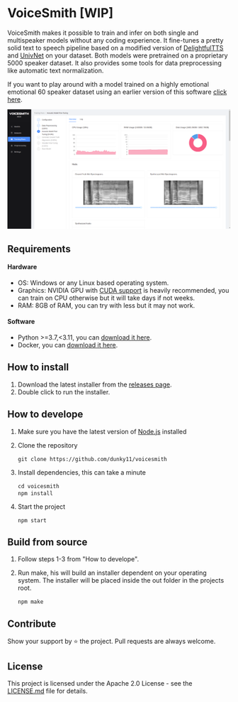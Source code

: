 # VoiceSmith [WIP]

VoiceSmith makes it possible to train and infer on both single and multispeaker models without any coding experience. It fine-tunes a pretty solid text to speech pipeline based on a modified version of [DelightfulTTS](https://arxiv.org/abs/2110.12612) and [UnivNet](https://arxiv.org/abs/2106.07889) on your dataset. Both models were pretrained on a proprietary 5000 speaker dataset. It also provides some tools for data preprocessing like automatic text normalization.

If you want to play around with a model trained on a highly emotional emotional 60 speaker dataset using an earlier version of this software [click here](https://colab.research.google.com/drive/1zh6w_TpEAyr_UIojiLmt4ZdYLWeap9mn#scrollTo=vQCA50dao0Mt).

<img src="/.media/hero.png">

## Requirements

#### Hardware
* OS: Windows or any Linux based operating system.
* Graphics: NVIDIA GPU with [CUDA support](https://developer.nvidia.com/cuda-gpus) is heavily recommended, you can train on CPU otherwise but it will take days if not weeks.
* RAM: 8GB of RAM, you can try with less but it may not work.

#### Software
* Python >=3.7,<3.11, you can [download it here](https://www.python.org/downloads/).
* Docker, you can [download it here](https://docs.docker.com/get-docker/).

## How to install

1. Download the latest installer from the [releases page](https://github.com/dunky11/voicesmith/releases).
2. Double click to run the installer.

## How to develope

1. Make sure you have the latest version of [Node.js](https://nodejs.org/) installed
2. Clone the repository

   ```
   git clone https://github.com/dunky11/voicesmith
   ```
3. Install dependencies, this can take a minute

   ```
   cd voicesmith
   npm install
   ```
4. Start the project

   ```
   npm start
   ```
  
## Build from source

1. Follow steps 1-3 from "How to develope".
2. Run make, his will build an installer dependent on your operating system. The installer will be placed inside the out folder in the projects root.
    
    ```
    npm make
    ```
    
## Contribute

Show your support by ⭐ the project. Pull requests are always welcome.

## License

This project is licensed under the Apache 2.0 License - see the [LICENSE.md](https://github.com/dunky11/voicesmith/blob/master/LICENSE) file for details.
